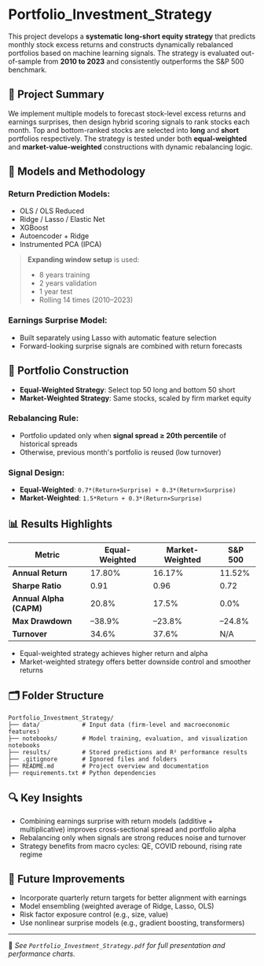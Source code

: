 # Portfolio_Investment_Strategy

This project develops a **systematic long-short equity strategy** that predicts monthly stock excess returns and constructs dynamically rebalanced portfolios based on machine learning signals. The strategy is evaluated out-of-sample from **2010 to 2023** and consistently outperforms the S&P 500 benchmark.

## 🚀 Project Summary

We implement multiple models to forecast stock-level excess returns and earnings surprises, then design hybrid scoring signals to rank stocks each month. Top and bottom-ranked stocks are selected into **long** and **short** portfolios respectively. The strategy is tested under both **equal-weighted** and **market-value-weighted** constructions with dynamic rebalancing logic.

## 🧠 Models and Methodology

### Return Prediction Models:
- OLS / OLS Reduced
- Ridge / Lasso / Elastic Net
- XGBoost
- Autoencoder + Ridge
- Instrumented PCA (IPCA)

> **Expanding window setup** is used:  
> - 8 years training  
> - 2 years validation  
> - 1 year test  
> - Rolling 14 times (2010–2023)

### Earnings Surprise Model:
- Built separately using Lasso with automatic feature selection
- Forward-looking surprise signals are combined with return forecasts

## 💼 Portfolio Construction

- **Equal-Weighted Strategy**: Select top 50 long and bottom 50 short
- **Market-Weighted Strategy**: Same stocks, scaled by firm market equity

### Rebalancing Rule:
- Portfolio updated only when **signal spread ≥ 20th percentile** of historical spreads
- Otherwise, previous month's portfolio is reused (low turnover)

### Signal Design:
- **Equal-Weighted**: `0.7*(Return+Surprise) + 0.3*(Return×Surprise)`
- **Market-Weighted**: `1.5*Return + 0.3*(Return×Surprise)`

## 📊 Results Highlights

| Metric                  | Equal-Weighted | Market-Weighted | S&P 500 |
|------------------------|----------------|------------------|---------|
| **Annual Return**      | 17.80%         | 16.17%           | 11.52%  |
| **Sharpe Ratio**       | 0.91           | 0.96             | 0.72    |
| **Annual Alpha (CAPM)**| 20.8%          | 17.5%            | 0.0%    |
| **Max Drawdown**       | –38.9%         | –23.8%           | –24.8%  |
| **Turnover**           | 34.6%          | 37.6%            | N/A     |

- Equal-weighted strategy achieves higher return and alpha  
- Market-weighted strategy offers better downside control and smoother returns

## 🗂️ Folder Structure

```
Portfolio_Investment_Strategy/
├── data/            # Input data (firm-level and macroeconomic features)
├── notebooks/       # Model training, evaluation, and visualization notebooks
├── results/         # Stored predictions and R² performance results
├── .gitignore       # Ignored files and folders
├── README.md        # Project overview and documentation
├── requirements.txt # Python dependencies
```

## 🔍 Key Insights

- Combining earnings surprise with return models (additive + multiplicative) improves cross-sectional spread and portfolio alpha
- Rebalancing only when signals are strong reduces noise and turnover
- Strategy benefits from macro cycles: QE, COVID rebound, rising rate regime

## 📌 Future Improvements

- Incorporate quarterly return targets for better alignment with earnings
- Model ensembling (weighted average of Ridge, Lasso, OLS)
- Risk factor exposure control (e.g., size, value)
- Use nonlinear surprise models (e.g., gradient boosting, transformers)

---

📎 *See `Portfolio_Investment_Strategy.pdf` for full presentation and performance charts.*
